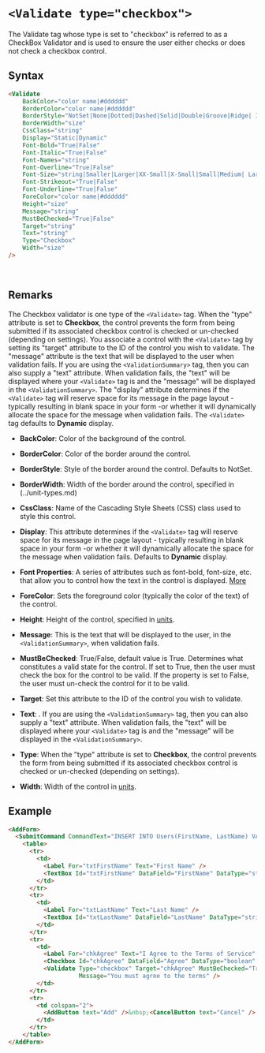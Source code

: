 # `<Validate type="checkbox">`

The Validate tag whose type is set to "checkbox" is referred to as a CheckBox Validator and is used to ensure the user either checks or does not check a checkbox control.

## Syntax
```html
<Validate 
    BackColor="color name|#dddddd"
    BorderColor="color name|#dddddd"
    BorderStyle="NotSet|None|Dotted|Dashed|Solid|Double|Groove|Ridge| Inset|Outset"
    BorderWidth="size"
    CssClass="string"
    Display="Static|Dynamic"
    Font-Bold="True|False"
    Font-Italic="True|False"
    Font-Names="string"
    Font-Overline="True|False"
    Font-Size="string|Smaller|Larger|XX-Small|X-Small|Small|Medium| Large|X-Large|XX-Large"
    Font-Strikeout="True|False"
    Font-Underline="True|False"
    ForeColor="color name|#dddddd"
    Height="size"
    Message="string"
    MustBeChecked="True|False"
    Target="string"
    Text="string"
    Type="Checkbox"
    Width="size" 
/> 
```
 

## Remarks

The Checkbox validator is one type of the `<Validate>` tag. When the "type" attribute is set to **Checkbox**, the control prevents the form from being submitted if its associated checkbox control is checked or un-checked (depending on settings). You associate a control with the `<Validate>` tag by setting its "target" attribute to the ID of the control you wish to validate. The "message" attribute is the text that will be displayed to the user when validation fails. If you are using the `<ValidationSummary>` tag, then you can also supply a "text" attribute. When validation fails, the "text" will be displayed where your `<Validate>` tag is and the "message" will be displayed in the `<ValidationSummary>`. The "display" attribute determines if the `<Validate>` tag will reserve space for its message in the page layout - typically resulting in blank space in your form -or whether it will dynamically allocate the space for the message when validation fails. The `<Validate>` tag defaults to **Dynamic** display.  

*   **BackColor**: Color of the background of the control.  

*   **BorderColor**: Color of the border around the control.  

*   **BorderStyle**: Style of the border around the control. Defaults to NotSet.  

*   **BorderWidth**: Width of the border around the control, specified in (../unit-types.md)  

*   **CssClass**: Name of the Cascading Style Sheets (CSS) class used to style this control.  

*   **Display**: This attribute determines if the `<Validate>` tag will reserve space for its message in the page layout - typically resulting in blank space in your form -or whether it will dynamically allocate the space for the message when validation fails. Defaults to **Dynamic** display.  

*   **Font Properties**: A series of attributes such as font-bold, font-size, etc. that allow you to control how the text in the control is displayed. [More](../font-properties.md)

*   **ForeColor**: Sets the foreground color (typically the color of the text) of the control.  

*   **Height**: Height of the control, specified in [units](../unit-types.md).  

*   **Message**: This is the text that will be displayed to the user, in the `<ValidationSummary>`, when validation fails.  

*   **MustBeChecked**: True/False, default value is True. Determines what constitutes a valid state for the control. If set to True, then the user must check the box for the control to be valid. If the property is set to False, the user must un-check the control for it to be valid.  

*   **Target**: Set this attribute to the ID of the control you wish to validate.  

*   **Text**: . If you are using the `<ValidationSummary>` tag, then you can also supply a "text" attribute. When validation fails, the "text" will be displayed where your `<Validate>` tag is and the "message" will be displayed in the `<ValidationSummary>`.  

*   **Type**: When the "type" attribute is set to **Checkbox**, the control prevents the form from being submitted if its associated checkbox control is checked or un-checked (depending on settings).  

*   **Width**: Width of the control in [units](../unit-types.md).  


## Example
```html {20-21}
<AddForm>
  <SubmitCommand CommandText="INSERT INTO Users(FirstName, LastName) VALUES(@FirstName, @LastName)" />
    <table>
      <tr>
        <td>
          <Label For="txtFirstName" Text="First Name" /> 
          <TextBox Id="txtFirstName" DataField="FirstName" DataType="string" />
        </td>
      </tr>
      <tr>
        <td>
          <Label For="txtLastName" Text="Last Name" /> 
          <TextBox Id="txtLastName" DataField="LastName" DataType="string" />
        </td>
      </tr>
      <tr>
        <td>
          <Label For="chkAgree" Text="I Agree to the Terms of Service" /> 
          <Checkbox Id="chkAgree" DataField="Agree" DataType="boolean" />
          <Validate Type="checkbox" Target="chkAgree" MustBeChecked="True" 
                    Message="You must agree to the terms" />
        </td>
      </tr>
      <tr>
        <td colspan="2">
          <AddButton text="Add" />&nbsp;<CancelButton text="Cancel" />
        </td>
      </tr>
    </table>
</AddForm>
```
